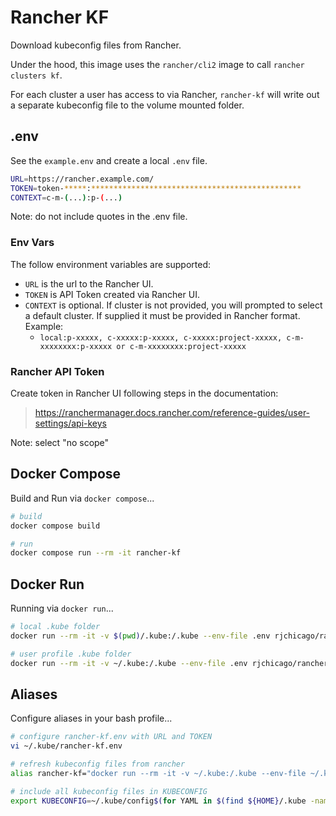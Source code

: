 # Rancher KF

Download kubeconfig files from Rancher.

Under the hood, this image uses the `rancher/cli2` image to call `rancher clusters kf`.

For each cluster a user has access to via Rancher, `rancher-kf` will write out a separate kubeconfig file to the volume mounted folder.

## .env

See the `example.env` and create a local `.env` file.

``` sh
URL=https://rancher.example.com/
TOKEN=token-*****:***********************************************
CONTEXT=c-m-(...):p-(...)
```

Note: do not include quotes in the .env file.

### Env Vars

The follow environment variables are supported:

* `URL` is the url to the Rancher UI.
* `TOKEN` is API Token created via Rancher UI.
* `CONTEXT` is optional. If cluster is not provided, you will prompted to select a default cluster. If supplied it must be provided in Rancher format. Example:
  * `local:p-xxxxx, c-xxxxx:p-xxxxx, c-xxxxx:project-xxxxx, c-m-xxxxxxxx:p-xxxxx or c-m-xxxxxxxx:project-xxxxx`

### Rancher API Token

Create token in Rancher UI following steps in the documentation:
> <https://ranchermanager.docs.rancher.com/reference-guides/user-settings/api-keys>

Note: select "no scope"

## Docker Compose

Build and Run via `docker compose`...

``` sh
# build
docker compose build

# run
docker compose run --rm -it rancher-kf
```

## Docker Run

Running via `docker run`...

``` sh
# local .kube folder
docker run --rm -it -v $(pwd)/.kube:/.kube --env-file .env rjchicago/rancher-kf

# user profile .kube folder
docker run --rm -it -v ~/.kube:/.kube --env-file .env rjchicago/rancher-kf
```

## Aliases

Configure aliases in your bash profile...

``` sh
# configure rancher-kf.env with URL and TOKEN
vi ~/.kube/rancher-kf.env

# refresh kubeconfig files from rancher
alias rancher-kf="docker run --rm -it -v ~/.kube:/.kube --env-file ~/.kube/rancher-kf.env rjchicago/rancher-kf"

# include all kubeconfig files in KUBECONFIG
export KUBECONFIG=~/.kube/config$(for YAML in $(find ${HOME}/.kube -name '*.y*ml') ; do echo -n ":${YAML}"; done)
```
